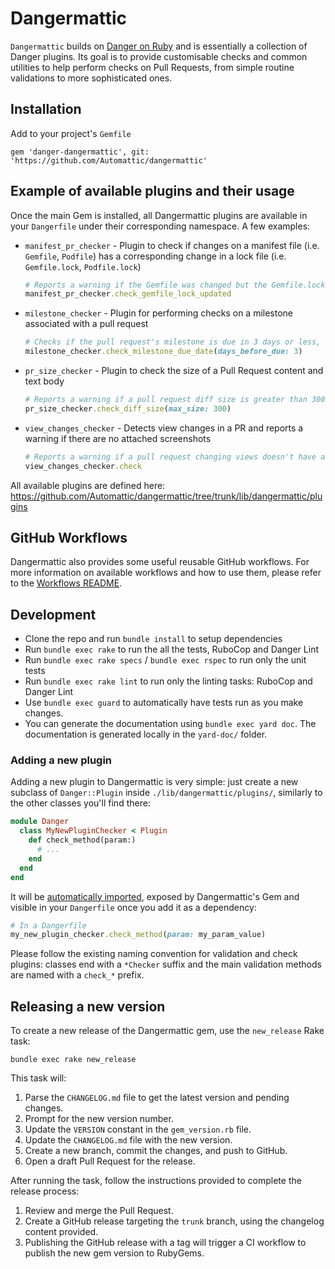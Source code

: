# Dangermattic
`Dangermattic` builds on [Danger on Ruby](https://danger.systems/ruby/) and is essentially a collection of Danger plugins. Its goal is to provide customisable checks and common utilities to help perform checks on Pull Requests, from simple routine validations to more sophisticated ones.

## Installation

Add to your project's `Gemfile`
```
gem 'danger-dangermattic', git: 'https://github.com/Automattic/dangermattic'
```

## Example of available plugins and their usage

Once the main Gem is installed, all Dangermattic plugins are available in your `Dangerfile` under their corresponding namespace. A few examples:

- `manifest_pr_checker` - Plugin to check if changes on a manifest file (i.e. `Gemfile`, `Podfile`) has a corresponding change in a lock file (i.e. `Gemfile.lock`, `Podfile.lock`)
    ```ruby
    # Reports a warning if the Gemfile was changed but the Gemfile.lock wasn't
    manifest_pr_checker.check_gemfile_lock_updated
    ```
- `milestone_checker` - Plugin for performing checks on a milestone associated with a pull request
    ```ruby
    # Checks if the pull request's milestone is due in 3 days or less, reporting a warning if that's the case
    milestone_checker.check_milestone_due_date(days_before_due: 3)
    ```
- `pr_size_checker` - Plugin to check the size of a Pull Request content and text body
    ```ruby
    # Reports a warning if a pull request diff size is greater than 300
    pr_size_checker.check_diff_size(max_size: 300)
    ```
- `view_changes_checker` - Detects view changes in a PR and reports a warning if there are no attached screenshots
    ```ruby
    # Reports a warning if a pull request changing views doesn't have a screenshot
    view_changes_checker.check
    ```

All available plugins are defined here: https://github.com/Automattic/dangermattic/tree/trunk/lib/dangermattic/plugins

## GitHub Workflows

Dangermattic also provides some useful reusable GitHub workflows. For more information on available workflows and how to use them, please refer to the [Workflows README](.github/workflows/README.md).

## Development

- Clone the repo and run `bundle install` to setup dependencies
- Run `bundle exec rake` to run the all the tests, RuboCop and Danger Lint
- Run `bundle exec rake specs` / `bundle exec rspec` to run only the unit tests
- Run `bundle exec rake lint` to run only the linting tasks: RuboCop and Danger Lint
- Use `bundle exec guard` to automatically have tests run as you make changes.
- You can generate the documentation using `bundle exec yard doc`. The documentation is generated locally in the `yard-doc/` folder.

### Adding a new plugin

Adding a new plugin to Dangermattic is very simple: just create a new subclass of `Danger::Plugin` inside `./lib/dangermattic/plugins/`, similarly to the other classes you'll find there:

```ruby
module Danger
  class MyNewPluginChecker < Plugin
    def check_method(param:)
      # ...
    end
  end
end
```

It will be [automatically imported](https://github.com/Automattic/dangermattic/blob/trunk/lib/danger_plugin.rb), exposed by Dangermattic's Gem and visible in your `Dangerfile` once you add it as a dependency:

```ruby
# In a Dangerfile
my_new_plugin_checker.check_method(param: my_param_value)
```

Please follow the existing naming convention for validation and check plugins: classes end with a `*Checker` suffix and the main validation methods are named with a `check_*` prefix.

## Releasing a new version

To create a new release of the Dangermattic gem, use the `new_release` Rake task:

```
bundle exec rake new_release
```

This task will:

1. Parse the `CHANGELOG.md` file to get the latest version and pending changes.
1. Prompt for the new version number.
1. Update the `VERSION` constant in the `gem_version.rb` file.
1. Update the `CHANGELOG.md` file with the new version.
1. Create a new branch, commit the changes, and push to GitHub.
1. Open a draft Pull Request for the release.

After running the task, follow the instructions provided to complete the release process:

1. Review and merge the Pull Request.
1. Create a GitHub release targeting the `trunk` branch, using the changelog content provided.
1. Publishing the GitHub release with a tag will trigger a CI workflow to publish the new gem version to RubyGems.

